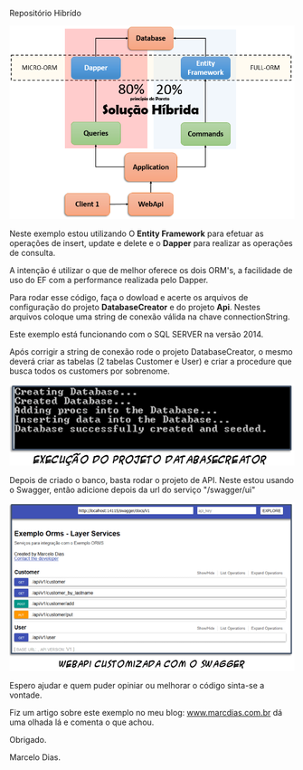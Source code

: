 Repositório Hibrído

<img src="https://github.com/mdcarmo/exampleOrms/blob/master/Api/images/arq_hibrida1.PNG" />

Neste exemplo estou utilizando O <b>Entity Framework</b> para efetuar as operações de insert, update e delete e o <b>Dapper</b> para realizar as operações de consulta.

A intenção é utilizar o que de melhor oferece os dois ORM's, a facilidade de uso do EF com a performance realizada pelo Dapper.

Para rodar esse código, faça o dowload e acerte os arquivos de configuração do projeto <b>DatabaseCreator</b> e do projeto <b>Api</b>. Nestes arquivos coloque uma string de conexão válida na chave connectionString.

Este exemplo está funcionando com o SQL SERVER na versão 2014.

Após corrigir a string de conexão rode o projeto DatabaseCreator, o mesmo deverá criar as tabelas (2 tabelas Customer e User) e criar a procedure que busca todos os customers por sobrenome.

<img src="https://github.com/mdcarmo/exampleOrms/blob/master/Api/images/arq_hibrida5.PNG" />

Depois de criado o banco, basta rodar o projeto de API. Neste estou usando o Swagger, então adicione depois da url do serviço 
"/swagger/ui"

<img src="https://github.com/mdcarmo/exampleOrms/blob/master/Api/images/arq_hibrida7.PNG" />

Espero ajudar e quem puder opiniar ou melhorar o código sinta-se a vontade.

Fiz um artigo sobre este exemplo no meu blog: www.marcdias.com.br dá uma olhada lá e comenta o que achou. 

Obrigado. 

Marcelo Dias.
